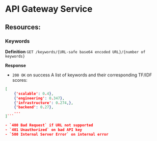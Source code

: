 # API Gateway Service

## Resources:

### Keywords

**Definition**
`GET /keywords/{URL-safe base64 encoded URL}/{number of keywords}`

**Response**
- `200 OK` on success
A list of keywords and their corresponding TF/IDF scores:
```json
[
    {'scalable': 0.4},
    {'engineering': 0.347},
    {'infrastructure': 0.274,},
    {'backend': 0.27},
    ...
]```

- `400 Bad Request` if URL not supported
- `401 Unauthorized` on bad API key
- `500 Internal Server Error` on internal error
